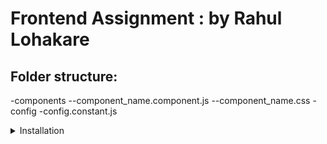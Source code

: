 # Frontend Assignment : by Rahul Lohakare

## Folder structure: 

  -components
    --component_name.component.js
    --component_name.css
  -config
    -config.constant.js  


<details>
  <summary>Installation</summary>
  
  navigate to folder reasonLabs/Assignment

  Run below command

  ## npm install

  ## npm start

  Visit : `http://localhost:3000`

## Tasks 1 and 2
### Please note that: 

- You can configure grid and number of selectable columns in file config.constant.js
- Validation, error and success messages were handle in form for task 2.

</details>

